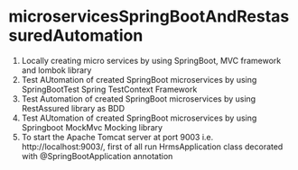 # microservicesSpringBootAndRestassuredAutomation
1. Locally creating micro services by using SpringBoot, MVC framework and lombok library
2. Test AUtomation of created SpringBoot microservices by using SpringBootTest Spring TestContext Framework
3. Test Automation of created SpringBoot microservices by using RestAssured library as BDD
4. Test AUtomation of created SpringBoot microservices by using Springboot MockMvc Mocking library
5. To start the Apache Tomcat server at port 9003 i.e. http://localhost:9003/, first of all run HrmsApplication class decorated with @SpringBootApplication annotation 
